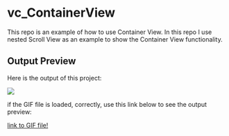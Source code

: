 # vc_ContainerView
This repo is an example of how to use Container View. In this repo I use nested Scroll View as an example to show the Container View functionality.

## Output Preview
Here is the output of this project:

![](http://luthfifr.com/buku_ios_101/gif/viewController/vc_containerView_50x.gif)

if the GIF file is loaded, correctly, use this link below to see the output preview:

[link to GIF file!](http://luthfifr.com/buku_ios_101/gif/viewController/vc_containerView.gif)
